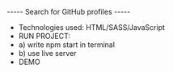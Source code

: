 ----- Search for GitHub profiles -----

- Technologies used: HTML/SASS/JavaScript
- RUN PROJECT:
- a) write npm start in terminal
- b) use live server
- DEMO

